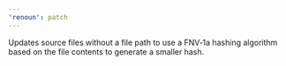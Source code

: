 ```yaml
---
'renoun': patch
---
```


Updates source files without a file path to use a FNV‑1a hashing algorithm based on the file contents to generate a smaller hash.
